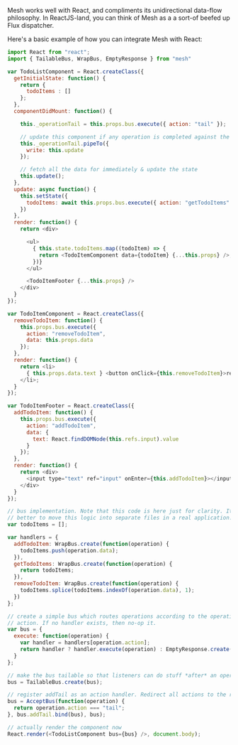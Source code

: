 Mesh works well with React, and compliments its unidirectional data-flow philosophy. In ReactJS-land, you can think of Mesh as a a sort-of beefed up Flux dispatcher. 

Here's a basic example of how you can integrate Mesh with React:

```javascript
import React from "react";
import { TailableBus, WrapBus, EmptyResponse } from "mesh"

var TodoListComponent = React.createClass({
  getInitialState: function() {
    return {
      todoItems : []
    };
  },
  componentDidMount: function() {

    this._operationTail = this.props.bus.execute({ action: "tail" });

    // update this component if any operation is completed against the bus
    this._operationTail.pipeTo({
      write: this.update
    });

    // fetch all the data for immediately & update the state
    this.update();
  },
  update: async function() {
    this.setState({
      todoItems: await this.props.bus.execute({ action: "getTodoItems" }).readAll()
    })
  },
  render: function() {
    return <div>

      <ul>
        { this.state.todoItems.map((todoItem) => {
          return <TodoItemComponent data={todoItem} {...this.props} />;
        })}
      </ul>

      <TodoItemFooter {...this.props} />
    </div>
  }
});

var TodoItemComponent = React.createClass({
  removeTodoItem: function() {
    this.props.bus.execute({
      action: "removeTodoItem",
      data: this.props.data
    });
  },
  render: function() {
    return <li>
      { this.props.data.text } <button onClick={this.removeTodoItem}>remove</button>
    </li>;
  }
});

var TodoItemFooter = React.createClass({
  addTodoItem: function() {
    this.props.bus.execute({
      action: "addTodoItem",
      data: {
        text: React.findDOMNode(this.refs.input).value
      }
    });
  },
  render: function() {
    return <div>
      <input type="text" ref="input" onEnter={this.addTodoItem}></input>
    </div>
  }
});

// bus implementation. Note that this code is here just for clarity. It'd
// better to move this logic into separate files in a real application.
var todoItems = [];

var handlers = {
  addTodoItem: WrapBus.create(function(operation) {
    todoItems.push(operation.data);
  }),
  getTodoItems: WrapBus.create(function(operation) {
    return todoItems;
  }),
  removeTodoItem: WrapBus.create(function(operation) {
    todoItems.splice(todoItems.indexOf(operation.data), 1);
  })
};

// create a simple bus which routes operations according to the operation
// action. If no handler exists, then no-op it.
var bus = {
  execute: function(operation) {
    var handler = handlers[operation.action];
    return handler ? handler.execute(operation) : EmptyResponse.create();
  }
};

// make the bus tailable so that listeners can do stuff *after* an operation executes
bus = TailableBus.create(bus);

// register addTail as an action handler. Redirect all actions to the route handlers
bus = AcceptBus(function(operation) {
  return operation.action === "tail";
}, bus.addTail.bind(bus), bus);

// actually render the component now
React.render(<TodoListComponent bus={bus} />, document.body);
```

<!--The cool thing about this particular example is that it supports asynchronous & realtime data out of the box. If we want to extend this app further to support something like pubnub, websockets, or some other realtime service, all we'd need to do is add a realtime bus adapter. Here's an example:

```javascript
var RealtimeBus = function(localBus) {
  
  return {
    execute: 
  };
}
```-->
